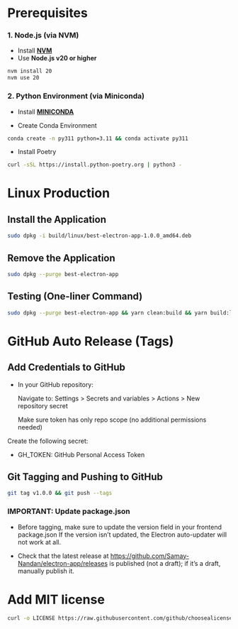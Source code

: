 # Prerequisites

### 1. Node.js (via NVM)

- Install [**NVM**](https://github.com/nvm-sh/nvm)
- Use **Node.js v20 or higher**

```bash
nvm install 20
nvm use 20
```

### 2. Python Environment (via Miniconda)

- Install [**MINICONDA**](https://www.anaconda.com/docs/getting-started/miniconda/install)

- Create Conda Environment

```bash
conda create -n py311 python=3.11 && conda activate py311
```

- Install Poetry

```bash
curl -sSL https://install.python-poetry.org | python3 -
```

# Linux Production

## Install the Application

```bash
sudo dpkg -i build/linux/best-electron-app-1.0.0_amd64.deb
```

## Remove the Application

```bash
sudo dpkg --purge best-electron-app
```

## Testing (One-liner Command)

```bash
sudo dpkg --purge best-electron-app && yarn clean:build && yarn build:linux && sudo dpkg -i build/linux/best-electron-app-1.0.0_amd64.deb && best-electron-app && sudo dpkg --purge best-electron-app
```

# GitHub Auto Release (Tags)

## Add Credentials to GitHub

- In your GitHub repository:

  Navigate to: Settings > Secrets and variables > Actions > New repository secret

  Make sure token has only repo scope (no additional permissions needed)

Create the following secret:

- GH_TOKEN: GitHub Personal Access Token

## Git Tagging and Pushing to GitHub

```bash
git tag v1.0.0 && git push --tags
```

### IMPORTANT: Update package.json

- Before tagging, make sure to update the version field in your frontend package.json
  If the version isn’t updated, the Electron auto-updater will not work at all.

- Check that the latest release at https://github.com/Samay-Nandan/electron-app/releases is published (not a draft); if it’s a draft, manually publish it.

# Add MIT license

```bash
curl -o LICENSE https://raw.githubusercontent.com/github/choosealicense.com/gh-pages/_licenses/mit.txt
```

